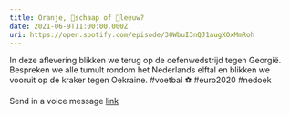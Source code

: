```yaml
---
title: Oranje, 🐑schaap of 🦁leeuw?
date: 2021-06-9T11:00:00.000Z
uri: https://open.spotify.com/episode/30WbuI3nQJ1augXOxMmRoh
---
```

In deze aflevering blikken we terug op de oefenwedstrijd tegen Georgië. Bespreken we alle tumult rondom het Nederlands elftal en blikken we vooruit op de kraker tegen Oekraine. #voetbal ⚽ #euro2020 #nedoek 
 
Send in a voice message [link](https://anchor.fm/daniel-huijskens/message)